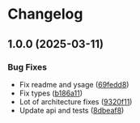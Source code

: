 # Changelog

## 1.0.0 (2025-03-11)


### Bug Fixes

* Fix readme and ysage ([69fedd8](https://github.com/diplodoc-platform/yfmlint/commit/69fedd8320a8c16112e3a24c9ea3d3adf1dbc77d))
* Fix types ([b186a11](https://github.com/diplodoc-platform/yfmlint/commit/b186a11fca760ed81acc948834e64aad537f48cb))
* Lot of architecture fixes ([9320f11](https://github.com/diplodoc-platform/yfmlint/commit/9320f113e2664f514a69eba07825f17ab4fdf1dc))
* Update api and tests ([8dbeaf8](https://github.com/diplodoc-platform/yfmlint/commit/8dbeaf80a73f01362bee10781398cecec8ffad86))
